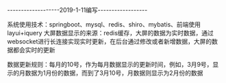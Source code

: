 -------------------2019-1-11编写------------------

系统使用技术：springboot、mysql、redis、shiro、mybatis、前端使用layui+iquery
大屏数据显示的来源：redis缓存，大屏的数据为实时数据，通过websocket进行长连接实现实时更新，在后台通过修改或者新增数据，大屏的数据都会实时的更新

数据更新规则：每月的10号，作为每月数据显示的更新时间，例如，3月9号，显示的月数据为1月份的数据，而到了3月10号，月数据则显示为2月份的数据